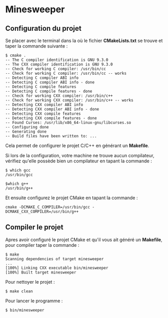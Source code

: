 # Minesweeper
## Configuration du projet
Se placer avec le terminal dans la où le fichier **CMakeLists.txt** se trouve et taper la commande suivante :

```
$ cmake .
-- The C compiler identification is GNU 9.3.0
-- The CXX compiler identification is GNU 9.3.0
-- Check for working C compiler: /usr/bin/cc
-- Check for working C compiler: /usr/bin/cc -- works
-- Detecting C compiler ABI info
-- Detecting C compiler ABI info - done
-- Detecting C compile features
-- Detecting C compile features - done
-- Check for working CXX compiler: /usr/bin/c++
-- Check for working CXX compiler: /usr/bin/c++ -- works
-- Detecting CXX compiler ABI info
-- Detecting CXX compiler ABI info - done
-- Detecting CXX compile features
-- Detecting CXX compile features - done
-- Found Curses: /usr/lib/x86_64-linux-gnu/libcurses.so
-- Configuring done
-- Generating done
-- Build files have been written to: ...
```

Cela permet de configurer le projet C/C++ en générant un **Makefile**.

Si lors de la configuration, votre machine ne trouve aucun compilateur, vérifiez qu'elle possède bien un compilateur en tapant la commande :

```
$ which gcc
/usr/bin/gcc

$which g++
/usr/bin/g++
```

Et ensuite configurez le projet CMake en tapant la commande :
```
cmake -DCMAKE_C_COMPILER=/usr/bin/gcc -DCMAKE_CXX_COMPILER=/usr/bin/g++
```

## Compiler le projet
Apres avoir configuré le projet CMake et qu'il vous ait généré un **Makefile**, pour compiler taper la commande :

```
$ make
Scanning dependencies of target minesweeper
...
[100%] Linking CXX executable bin/minesweeper
[100%] Built target minesweeper
```

Pour nettoyer le projet : 

```
$ make clean
```

Pour lancer le programme : 
```
$ bin/minesweeper
```